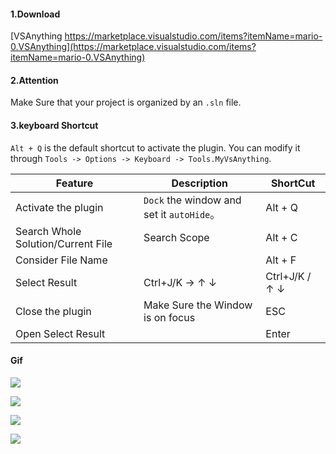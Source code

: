 
#### 1.Download

[VSAnything https://marketplace.visualstudio.com/items?itemName=mario-0.VSAnything](https://marketplace.visualstudio.com/items?itemName=mario-0.VSAnything)

#### 2.Attention

Make Sure that your project is organized by an `.sln` file.

#### 3.keyboard Shortcut
`Alt + Q` is the default shortcut to activate the plugin.
You can modify it through `Tools -> Options -> Keyboard -> Tools.MyVsAnything`.

Feature|Description|ShortCut
----| ----| ----
Activate the plugin | `Dock` the window and set it `autoHide`。| Alt + Q
Search Whole Solution/Current File| Search Scope | Alt + C
Consider File Name| |Alt + F 
Select Result | Ctrl+J/K  -> ↑  ↓  | Ctrl+J/K /  ↑ ↓
Close the plugin|Make Sure the Window is on focus|ESC
Open Select Result| |Enter


#### Gif 

![](http://afb798cb.wiz03.com/share/resources/3dd882bf-b2d1-4107-9e32-24c5946fda15/index_files/a996f440dc45308c7ce87656f560a833.gif)

![](http://afb798cb.wiz03.com/share/resources/3dd882bf-b2d1-4107-9e32-24c5946fda15/index_files/6ab7d166a8627f16c3e34f272705d8d8.gif)

![](http://afb798cb.wiz03.com/share/resources/3dd882bf-b2d1-4107-9e32-24c5946fda15/index_files/a81c954389b2e5354be83a8a04cde969.gif)

![](http://afb798cb.wiz03.com/share/resources/3dd882bf-b2d1-4107-9e32-24c5946fda15/index_files/autohide.gif)
